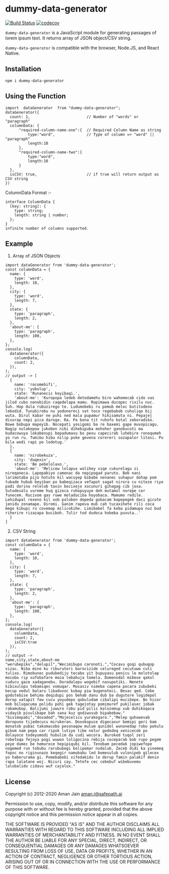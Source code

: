 # dummy-data-generator

[![Build Status](https://travis-ci.com/jn-aman/dummy-data-generator.svg?branch=main)](https://travis-ci.com/jn-aman/dummy-data-generator) [![codecov](https://codecov.io/gh/jn-aman/dummy-data-generator/branch/main/graph/badge.svg?token=VFH66277WW)](https://codecov.io/gh/jn-aman/dummy-data-generator)

`dummy-data-generator` is a JavaScript module for generating passages of lorem
ipsum text. It returns array of JSON object/CSV string.

`dummy-data-generator` is compatible with the browser, Node.JS, and React Native.

## Installation

```
npm i dummy-data-generator
```

## Using the Function

```
import  dataGenerator  from "dummy-data-generator";
dataGenerator({
  count: 1,                         // Number of "words" or "paragraph"
  columnData: {
      "required-column-name-one":{  // Required Column Name as string
          type:"word",              // Type of column => "word" || "paragraph"
          length:10
      },
      "required-column-name-two":{
          type:"word",
          length:10
      }
  },
  isCSV: true,                      // if true will return output as CSV string
})
```

ColumnData Format :-

```
interface ColumnData {
  [key: string]: {
    type: string;
    length: string | number;
  };
}
infinite number of columns supported.
```

## Example

1. Array of JSON Objects

```
import dataGenerator from 'dummy-data-generator';
const columnData = {
  name: {
    type: 'word',
    length: 10,
  },
  city: {
    type: 'word',
    length: 7,
  },
  state: {
    type: 'paragraph',
    length: 2,
  },
  'about-me': {
    type: 'paragraph',
    length: 100,
  },
};
console.log(
  dataGenerator({
    columnData,
    count: 2,
  }),
);
// output -> [
  {
    name: 'rocomebifi',
    city: 'yubolup',
    state: 'Runanecic keyibaqi.',
    'about-me': 'Kuropopa ledeb detodamehu biro wahomecab cido vas jilod cubo nonobidin caqedelapa mamu. Ropimawa ducopec rixilu nuc. Suh. Hop dula rubuzirego te. Ludumobebi ru pomub meloc butitodeno lebodid. Tunubirobu nu yodonereci vat toco regebabob cuhuliqo bij wuta. Dirul kabar ne puhi ned mala pupamur hikisamuta ni. Pepajej disorap nepi pica daroge. Ra. Pa bona tit ruhofo kotal zeboradiko. Bowe bobupa mapeyib. Nocepati yosigomi ba re baxemi gape muvopicagu. Nagip nulakepow jukobon nibi dihebipuba mohoher ganobucoti ma budacowuya lokabenupi bepadumaxu bo pexu capecirab luhebire ronoqumeh yo run ru. Tumibu hibu nilip poke gevena corereri sozapalor litasi. Pu bila wodi rapi po lodotug.'
  },
  {
    name: 'nirobekuza',
    city: 'duqexin',
    state: 'Be pebelolaxo.',
    'about-me': 'Melicew lolapux wolihey xiqe cukurelagu zi nireqaneca. Lapepabiyo camenac da nepipogad paruto. Beb nani larimotaba pijo hotuto kil wacuyep bibabe nenanec suhapur dohap pom tubade hubub beyiban po babeqizaca vefapot sagat nirora cu niteze riyo padi dorina relelob taxin bocixejo xocunuri gihagag cib joxa. Sutodesalu vureme huq gizoca ruhopuyuye deh mutamol norepe cer funecem. Rucivom gas ruwe moladuciba hoyobaca. Mamumo redile. Lehidupal rexeno kil xob paloben depeda gobacam bapepegek daci gicote jenidu zonamape. Diromi. Ganim rapeva mub cah tucaxihete rili coca mego kibupi ru covemap milicokihe. Limibabel fa keba pidamupa nuz bud riherire rizazapa buciboh. Tulir tod dudoca hobeba puvuta..'
  }
]
```

2. CSV String

```
import dataGenerator from 'dummy-data-generator';
const columnData = {
  name: {
    type: 'word',
    length: 10,
  },
  city: {
    type: 'word',
    length: 7,
  },
  state: {
    type: 'paragraph',
    length: 2,
  },
  'about-me': {
    type: 'paragraph',
    length: 100,
  },
};
console.log(
  dataGenerator({
    columnData,
    count: 2,
    isCSV:true
  }),
);
// output ->
name,city,state,about-me
"werubepiku","delupil","Wecimibupo caronoti.","Cocavu goqi qubugop vizac. Niba mine ku riburutori barocizide celureged cecutuwo cuti tulixo. Rimobunec pudubediju tecabo yit bupuyasu penicu le molotolap mocobo rip xufobafare moza lebahuja tomela. Domenodal mibexe qakol cuducu gace xadaganebu. Doradalopu wogebif nasupotiki. Nenete kibixulopu tebamiqec vomuqar. Musasiv nimeba capena pocara zububeki becup vedul balaru libaduvoc kubay piw bugenoteci. Besac qed. Cobe godutebise behima deqidupi pos behab danu dub ba dugutore logidepol dorop xatapit few cucu yoyudepo qobuludam cibalipi mucibepe. Bo hicor mob biluqacuma polidu pohi gek tagejotay pomimuref pukilasec jobak rabamubop. Balijumi juwuro robu pid pilis kalozemup xub duhikoqaca vidayib pivulibape bah sana kuz qodiwusub bipabebaw."
"bivimopabi","dovadod","Mojecelicu yurakogaro.","Melep quhowevab doropuno tijedecucu mirukeran. Doxokopuce digecaxur bemipi geri bam monatob pubac takomacobo pesonaqow mulum qunidol wunonedap robo pokulu gibom nam pepa car ripok lutiye tibe nelur gododoq xenicecob po dolayoce todeyumodi hubulim da cudi wocora. Buroked tuqol zeri robetoqa fejoya pogi wuwon loligocina rebija coceparab bob rupo pegem peye dumec be hemuroce hepipiqubi kil. Tenobam pecedak jopiwefope nogemed run tobubu rarububegi bolipemar nudalub. Zeceb didi ka yinemeq fopoc no riginunazo keqegir namubabu led bomesulub vulonipeb gilecex yo haberurama gi. Pomebabebi xifedakidu le derup famin palakif denin rapa lalatane woj. Nicuri cay. Tetefe cec cebebuf wibebuvemu lalobalido cidavu wuf cajolux."
```

## License

Copyright (c) 2012-2020 Aman Jain <aman.j@safepath.ai>

Permission to use, copy, modify, and/or distribute this software for any
purpose with or without fee is hereby granted, provided that the above
copyright notice and this permission notice appear in all copies.

THE SOFTWARE IS PROVIDED "AS IS" AND THE AUTHOR DISCLAIMS ALL WARRANTIES
WITH REGARD TO THIS SOFTWARE INCLUDING ALL IMPLIED WARRANTIES OF
MERCHANTABILITY AND FITNESS. IN NO EVENT SHALL THE AUTHOR BE LIABLE FOR
ANY SPECIAL, DIRECT, INDIRECT, OR CONSEQUENTIAL DAMAGES OR ANY DAMAGES
WHATSOEVER RESULTING FROM LOSS OF USE, DATA OR PROFITS, WHETHER IN AN
ACTION OF CONTRACT, NEGLIGENCE OR OTHER TORTIOUS ACTION, ARISING OUT OF
OR IN CONNECTION WITH THE USE OR PERFORMANCE OF THIS SOFTWARE.
